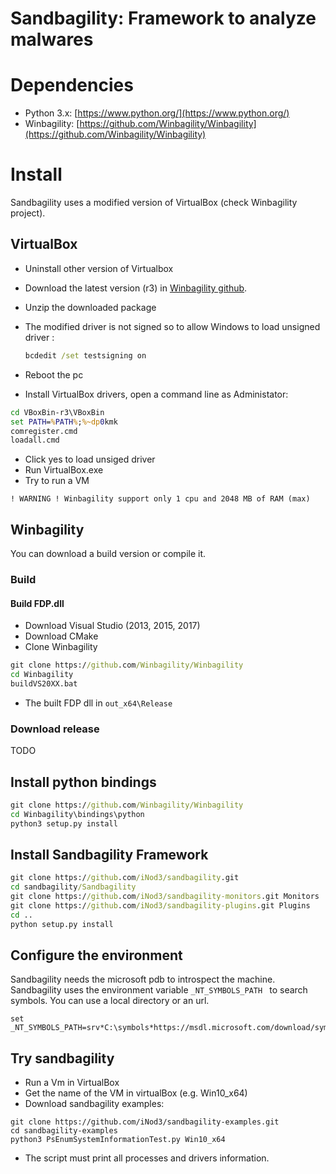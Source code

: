 # Sandbagility: Framework to analyze malwares

# Dependencies

  - Python 3.x: [https://www.python.org/](https://www.python.org/)
  - Winbagility: [https://github.com/Winbagility/Winbagility](https://github.com/Winbagility/Winbagility)

# Install

Sandbagility uses a modified version of VirtualBox (check Winbagility project).

## VirtualBox

- Uninstall other version of Virtualbox
- Download the latest version (r3) in [Winbagility github](https://github.com/Winbagility/Winbagility/tree/master/bin).

- Unzip the downloaded package
- The modified driver is not signed so to allow Windows to load unsigned driver :
    ````cmd
    bcdedit /set testsigning on
    ````
- Reboot the pc
- Install VirtualBox drivers, open a command line as Administator:
```` cmd
cd VBoxBin-r3\VBoxBin
set PATH=%PATH%;%~dp0kmk
comregister.cmd
loadall.cmd
````
- Click yes to load unsiged driver
- Run VirtualBox.exe
- Try to run a VM
````
! WARNING ! Winbagility support only 1 cpu and 2048 MB of RAM (max)
````

## Winbagility

You can download a build version or compile it.
### Build

#### Build FDP.dll

- Download Visual Studio (2013, 2015, 2017)
- Download CMake
- Clone Winbagility
````cmd
git clone https://github.com/Winbagility/Winbagility
cd Winbagility
buildVS20XX.bat
````
- The built FDP dll in ``out_x64\Release``

### Download release

TODO

## Install python bindings
````cmd
git clone https://github.com/Winbagility/Winbagility
cd Winbagility\bindings\python
python3 setup.py install
````

## Install Sandbagility Framework

````cmd
git clone https://github.com/iNod3/sandbagility.git
cd sandbagility/Sandbagility
git clone https://github.com/iNod3/sandbagility-monitors.git Monitors
git clone https://github.com/iNod3/sandbagility-plugins.git Plugins
cd ..
python setup.py install
````

## Configure the environment

Sandbagility needs the microsoft pdb to introspect the machine.
Sandbagility uses the environment variable ````_NT_SYMBOLS_PATH ```` to search symbols.
You can use a local directory or an url.
````
set _NT_SYMBOLS_PATH=srv*C:\symbols*https://msdl.microsoft.com/download/symbols
````

## Try sandbagility
- Run a Vm in VirtualBox
- Get the name of the VM in virtualBox (e.g. Win10_x64)
- Download sandbagility examples:
````
git clone https://github.com/iNod3/sandbagility-examples.git
cd sandbagility-examples
python3 PsEnumSystemInformationTest.py Win10_x64
````
- The script must print all processes and drivers information.
